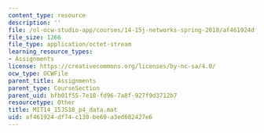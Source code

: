 ```yaml
---
content_type: resource
description: ''
file: /ol-ocw-studio-app/courses/14-15j-networks-spring-2018/af461924df74c130be69a3ed602427e6_MIT14_15JS18_p4_data.mat
file_size: 1266
file_type: application/octet-stream
learning_resource_types:
- Assignments
license: https://creativecommons.org/licenses/by-nc-sa/4.0/
ocw_type: OCWFile
parent_title: Assignments
parent_type: CourseSection
parent_uid: bfb01f55-7e18-fd96-7a8f-927f9d3712b7
resourcetype: Other
title: MIT14_15JS18_p4_data.mat
uid: af461924-df74-c130-be69-a3ed602427e6
---
```

